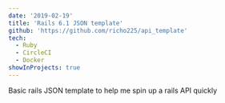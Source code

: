 ```yaml
---
date: '2019-02-19'
title: 'Rails 6.1 JSON template'
github: 'https://github.com/richo225/api_template'
tech:
  - Ruby
  - CircleCI
  - Docker
showInProjects: true
---
```


Basic rails JSON template to help me spin up a rails API quickly
